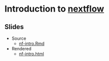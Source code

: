 # Introduction to [nextflow](https://www.nextflow.io)

## Slides



* Source
  * [nf-intro.Rmd](nf-intro.Rmd)
* Rendered
  * [nf-intro.html](https://rsuchecki.github.io/nextflow_intro/nf-intro.html)


